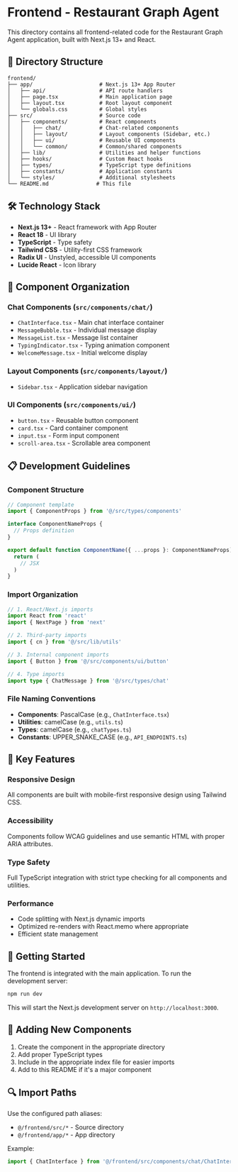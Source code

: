 # Frontend - Restaurant Graph Agent

This directory contains all frontend-related code for the Restaurant Graph Agent application, built with Next.js 13+ and React.

## 📁 Directory Structure

```
frontend/
├── app/                     # Next.js 13+ App Router
│   ├── api/                 # API route handlers
│   ├── page.tsx             # Main application page
│   ├── layout.tsx           # Root layout component
│   └── globals.css          # Global styles
├── src/                     # Source code
│   ├── components/          # React components
│   │   ├── chat/            # Chat-related components
│   │   ├── layout/          # Layout components (Sidebar, etc.)
│   │   ├── ui/              # Reusable UI components
│   │   └── common/          # Common/shared components
│   ├── lib/                 # Utilities and helper functions
│   ├── hooks/               # Custom React hooks
│   ├── types/               # TypeScript type definitions
│   ├── constants/           # Application constants
│   └── styles/              # Additional stylesheets
└── README.md               # This file
```

## 🛠️ Technology Stack

- **Next.js 13+** - React framework with App Router
- **React 18** - UI library
- **TypeScript** - Type safety
- **Tailwind CSS** - Utility-first CSS framework
- **Radix UI** - Unstyled, accessible UI components
- **Lucide React** - Icon library

## 🧩 Component Organization

### Chat Components (`src/components/chat/`)
- `ChatInterface.tsx` - Main chat interface container
- `MessageBubble.tsx` - Individual message display
- `MessageList.tsx` - Message list container
- `TypingIndicator.tsx` - Typing animation component
- `WelcomeMessage.tsx` - Initial welcome display

### Layout Components (`src/components/layout/`)
- `Sidebar.tsx` - Application sidebar navigation

### UI Components (`src/components/ui/`)
- `button.tsx` - Reusable button component
- `card.tsx` - Card container component
- `input.tsx` - Form input component
- `scroll-area.tsx` - Scrollable area component

## 📋 Development Guidelines

### Component Structure
```typescript
// Component template
import { ComponentProps } from '@/src/types/components'

interface ComponentNameProps {
  // Props definition
}

export default function ComponentName({ ...props }: ComponentNameProps) {
  return (
    // JSX
  )
}
```

### Import Organization
```typescript
// 1. React/Next.js imports
import React from 'react'
import { NextPage } from 'next'

// 2. Third-party imports
import { cn } from '@/src/lib/utils'

// 3. Internal component imports
import { Button } from '@/src/components/ui/button'

// 4. Type imports
import type { ChatMessage } from '@/src/types/chat'
```

### File Naming Conventions
- **Components**: PascalCase (e.g., `ChatInterface.tsx`)
- **Utilities**: camelCase (e.g., `utils.ts`)
- **Types**: camelCase (e.g., `chatTypes.ts`)
- **Constants**: UPPER_SNAKE_CASE (e.g., `API_ENDPOINTS.ts`)

## 🔧 Key Features

### Responsive Design
All components are built with mobile-first responsive design using Tailwind CSS.

### Accessibility
Components follow WCAG guidelines and use semantic HTML with proper ARIA attributes.

### Type Safety
Full TypeScript integration with strict type checking for all components and utilities.

### Performance
- Code splitting with Next.js dynamic imports
- Optimized re-renders with React.memo where appropriate
- Efficient state management

## 🚀 Getting Started

The frontend is integrated with the main application. To run the development server:

```bash
npm run dev
```

This will start the Next.js development server on `http://localhost:3000`.

## 📝 Adding New Components

1. Create the component in the appropriate directory
2. Add proper TypeScript types
3. Include in the appropriate index file for easier imports
4. Add to this README if it's a major component

## 🔍 Import Paths

Use the configured path aliases:
- `@/frontend/src/*` - Source directory
- `@/frontend/app/*` - App directory

Example:
```typescript
import { ChatInterface } from '@/frontend/src/components/chat/ChatInterface'
``` 